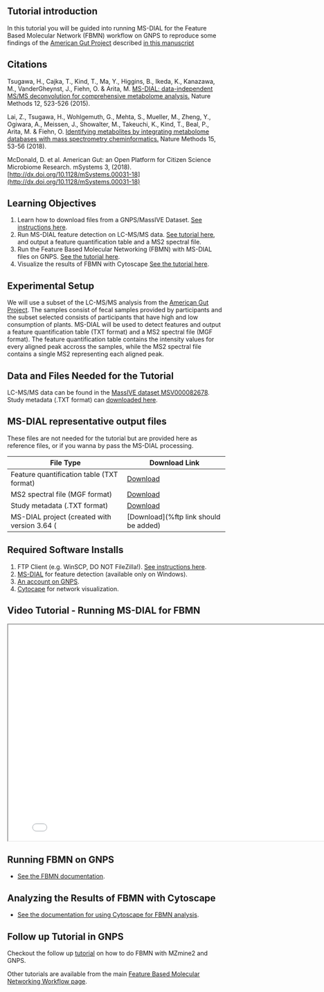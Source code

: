
## Tutorial introduction

In this tutorial you will be guided into running MS-DIAL for the Feature Based Molecular Network (FBMN) workflow on GNPS to reproduce some findings of the [American Gut Project](http://humanfoodproject.com/americangut/) described [in this manuscript](http://dx.doi.org/10.1128/mSystems.00031-18)

## Citations
Tsugawa, H., Cajka, T., Kind, T., Ma, Y., Higgins, B., Ikeda, K., Kanazawa, M., VanderGheynst, J., Fiehn, O. & Arita, M. [MS-DIAL: data-independent MS/MS deconvolution for comprehensive metabolome analysis.](http://dx.doi.org/10.1038/nmeth.3393) Nature Methods 12, 523-526 (2015).

Lai, Z., Tsugawa, H., Wohlgemuth, G., Mehta, S., Mueller, M., Zheng, Y., Ogiwara, A., Meissen, J., Showalter, M., Takeuchi, K., Kind, T., Beal, P., Arita, M. & Fiehn, O. [Identifying metabolites by integrating metabolome databases with mass spectrometry cheminformatics.](http://dx.doi.org/10.1038/nmeth.4512) Nature Methods 15, 53-56 (2018).

McDonald, D. et al. American Gut: an Open Platform for Citizen Science Microbiome Research. mSystems 3, (2018). [http://dx.doi.org/10.1128/mSystems.00031-18](http://dx.doi.org/10.1128/mSystems.00031-18)

## Learning Objectives

1. Learn how to download files from a GNPS/MassIVE Dataset. [See instructions here](../fileupload.md).
2. Run MS-DIAL feature detection on LC-MS/MS data. [See tutorial here](../featurebasedmolecularnetworking-with-ms-dial.md), and output a feature quantification table and a MS2 spectral file.
3. Run the Feature Based Molecular Networking (FBMN) with MS-DIAL files on GNPS. [See the tutorial here](../featurebasedmolecularnetworking.md).
4. Visualize the results of FBMN with Cytoscape [See the tutorial here](../featurebasedmolecularnetworking-cytoscape.md).

## Experimental Setup

We will use a subset of the LC-MS/MS analysis from the [American Gut Project](http://humanfoodproject.com/americangut/). The samples consist of fecal samples provided by participants and the subset selected consists of participants that have high and low consumption of plants. MS-DIAL will be used to detect features and output a feature quantification table (TXT format) and a MS2 spectral file (MGF format).
The feature quantification table contains the intensity values for every aligned peak accross the samples, while the MS2 spectral file contains a single MS2 representing each aligned peak.


## Data and Files Needed for the Tutorial

LC-MS/MS data can be found in the [MassIVE dataset MSV000082678](https://massive.ucsd.edu/ProteoSAFe/dataset.jsp?task=de2d18fd91804785bce8c225cc94a444).
Study metadata (.TXT format) can [downloaded here](ftp://massive.ucsd.edu/MSV000082678/other/).

## MS-DIAL representative output files
These files are not needed for the tutorial but are provided here as reference files, or if you wanna by pass the MS-DIAL processing.

|     File Type    | Download Link          |
| ------------- |------------- |
| Feature quantification table (TXT format) | [Download](https://github.com/lfnothias/GNPSDocumentation/raw/master/docs/tutorials/AG_tutorial_files/MS-DIAL-GNPS_AG_test_featuretable.txt) |
| MS2 spectral file (MGF format) | [Download](https://github.com/lfnothias/GNPSDocumentation/raw/master/docs/tutorials/AG_tutorial_files/MS-DIAL-GNPS_AG_test_GNPS.mgf) |
| Study metadata (.TXT format)| [Download](ftp://massive.ucsd.edu/MSV000082678/other/) |
| MS-DIAL project (created with version 3.64 (| [Download](%ftp link should be added) |

## Required Software Installs

1. FTP Client (e.g. WinSCP, DO NOT FileZilla!). [See instructions here](../fileupload/).
2. [MS-DIAL](http://prime.psc.riken.jp/Metabolomics_Software/MS-DIAL/) for feature detection (available only on Windows).
3. [An account on GNPS](https://gnps.ucsd.edu/ProteoSAFe/static/gnps-splash2.jsp).
4. [Cytocape](http://www.cytoscape.org/download.php) for network visualization.

## Video Tutorial - Running MS-DIAL for FBMN
<iframe width="800" height="500" src="%please add the Youtube link"> </iframe>

## Running FBMN on GNPS

- [See the FBMN documentation](../featurebasedmolecularnetworking.md).

## Analyzing the Results of FBMN with Cytoscape

- [See the documentation for using Cytoscape for FBMN analysis](../featurebasedmolecularnetworking-cytoscape.md).

## Follow up Tutorial in GNPS

Checkout the follow up [tutorial](featurebasedgnps.md) on how to do FBMN with MZmine2 and GNPS.

Other tutorials are available from the main [Feature Based Molecular Networking Workflow page](../featurebasedmolecularnetworking.md).
